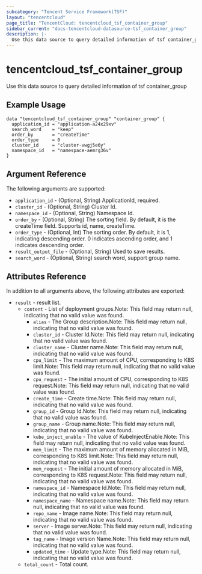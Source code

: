```yaml
---
subcategory: "Tencent Service Framework(TSF)"
layout: "tencentcloud"
page_title: "TencentCloud: tencentcloud_tsf_container_group"
sidebar_current: "docs-tencentcloud-datasource-tsf_container_group"
description: |-
  Use this data source to query detailed information of tsf container_group
---
```


# tencentcloud_tsf_container_group

Use this data source to query detailed information of tsf container_group

## Example Usage

```hcl
data "tencentcloud_tsf_container_group" "container_group" {
  application_id = "application-a24x29xv"
  search_word    = "keep"
  order_by       = "createTime"
  order_type     = 0
  cluster_id     = "cluster-vwgj5e6y"
  namespace_id   = "namespace-aemrg36v"
}
```

## Argument Reference

The following arguments are supported:

* `application_id` - (Optional, String) ApplicationId, required.
* `cluster_id` - (Optional, String) Cluster Id.
* `namespace_id` - (Optional, String) Namespace Id.
* `order_by` - (Optional, String) The sorting field. By default, it is the createTime field. Supports id, name, createTime.
* `order_type` - (Optional, Int) The sorting order. By default, it is 1, indicating descending order. 0 indicates ascending order, and 1 indicates descending order.
* `result_output_file` - (Optional, String) Used to save results.
* `search_word` - (Optional, String) search word, support group name.

## Attributes Reference

In addition to all arguments above, the following attributes are exported:

* `result` - result list.
  * `content` - List of deployment groups.Note: This field may return null, indicating that no valid value was found.
    * `alias` - The Group description.Note: This field may return null, indicating that no valid value was found.
    * `cluster_id` - Cluster Id.Note: This field may return null, indicating that no valid value was found.
    * `cluster_name` - Cluster name.Note: This field may return null, indicating that no valid value was found.
    * `cpu_limit` - The maximum amount of CPU, corresponding to K8S limit.Note: This field may return null, indicating that no valid value was found.
    * `cpu_request` - The initial amount of CPU, corresponding to K8S request.Note: This field may return null, indicating that no valid value was found.
    * `create_time` - Create time.Note: This field may return null, indicating that no valid value was found.
    * `group_id` - Group Id.Note: This field may return null, indicating that no valid value was found.
    * `group_name` - Group name.Note: This field may return null, indicating that no valid value was found.
    * `kube_inject_enable` - The value of KubeInjectEnable.Note: This field may return null, indicating that no valid value was found.
    * `mem_limit` - The maximum amount of memory allocated in MiB, corresponding to K8S limit.Note: This field may return null, indicating that no valid value was found.
    * `mem_request` - The initial amount of memory allocated in MiB, corresponding to K8S request.Note: This field may return null, indicating that no valid value was found.
    * `namespace_id` - Namespace Id.Note: This field may return null, indicating that no valid value was found.
    * `namespace_name` - Namespace name.Note: This field may return null, indicating that no valid value was found.
    * `repo_name` - Image name.Note: This field may return null, indicating that no valid value was found.
    * `server` - Image server.Note: This field may return null, indicating that no valid value was found.
    * `tag_name` - Image version Name.Note: This field may return null, indicating that no valid value was found.
    * `updated_time` - Update type.Note: This field may return null, indicating that no valid value was found.
  * `total_count` - Total count.


